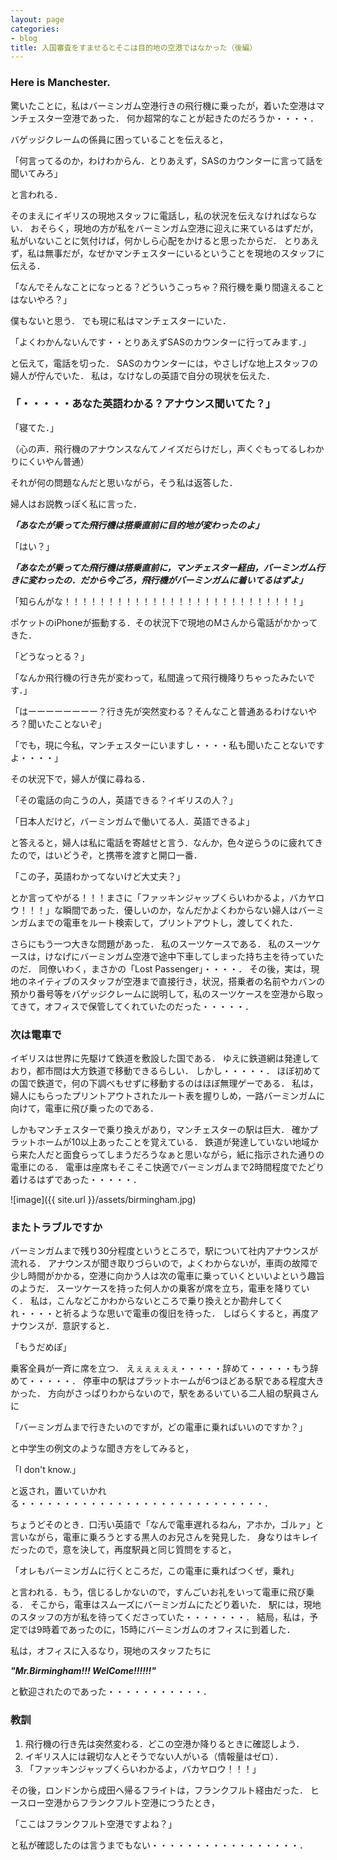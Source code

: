 ```yaml
---
layout: page
categories:
- blog
title: 入国審査をすませるとそこは目的地の空港ではなかった（後編）
---
```


### Here is Manchester.

驚いたことに，私はバーミンガム空港行きの飛行機に乗ったが，着いた空港はマンチェスター空港であった．
何か超常的なことが起きたのだろうか・・・・．

バゲッジクレームの係員に困っていることを伝えると，

「何言ってるのか，わけわからん．とりあえず，SASのカウンターに言って話を聞いてみろ」

と言われる．

そのまえにイギリスの現地スタッフに電話し，私の状況を伝えなければならない．
おそらく，現地の方が私をバーミンガム空港に迎えに来ているはずだが，私がいないことに気付けば，何かしら心配をかけると思ったからだ．
とりあえず，私は無事だが，なぜかマンチェスターにいるということを現地のスタッフに伝える．

「なんでそんなことになっとる？どういうこっちゃ？飛行機を乗り間違えることはないやろ？」

僕もないと思う．
でも現に私はマンチェスターにいた．

「よくわかんないんです・・とりあえずSASのカウンターに行ってみます．」

と伝えて，電話を切った．
SASのカウンターには，やさしげな地上スタッフの婦人が佇んでいた．
私は，なけなしの英語で自分の現状を伝えた．

### 「・・・・・あなた英語わかる？アナウンス聞いてた？」

「寝てた．」

（心の声．飛行機のアナウンスなんてノイズだらけだし，声くぐもってるしわかりにくいやん普通）

それが何の問題なんだと思いながら，そう私は返答した．


婦人はお説教っぽく私に言った．

***「あなたが乗ってた飛行機は搭乗直前に目的地が変わったのよ」***

「はい？」

***「あなたが乗ってた飛行機は搭乗直前に，マンチェスター経由，バーミンガム行きに変わったの．だから今ごろ，飛行機がバーミンガムに着いてるはずよ」***

「知らんがな！！！！！！！！！！！！！！！！！！！！！！！！！！！」

ポケットのiPhoneが振動する．その状況下で現地のMさんから電話がかかってきた．

「どうなっとる？」

「なんか飛行機の行き先が変わって，私間違って飛行機降りちゃったみたいです．」

「はーーーーーーーー？行き先が突然変わる？そんなこと普通あるわけないやろ？聞いたことないぞ」

「でも，現に今私，マンチェスターにいますし・・・・私も聞いたことないですよ・・・・」

その状況下で，婦人が僕に尋ねる．

「その電話の向こうの人，英語できる？イギリスの人？」

「日本人だけど，バーミンガムで働いてる人．英語できるよ」

と答えると，婦人は私に電話を寄越せと言う．なんか，色々逆らうのに疲れてきたので，はいどうぞ，と携帯を渡すと開口一番．

「この子，英語わかってないけど大丈夫？」

とか言ってやがる！！！まさに「ファッキンジャップくらいわかるよ，バカヤロウ！！！」な瞬間であった．優しいのか，なんだかよくわからない婦人はバーミンガムまでの電車をルート検索して，プリントアウトし，渡してくれた．

さらにもう一つ大きな問題があった．
私のスーツケースである．
私のスーツケースは，けなげにバーミンガム空港で途中下車してしまった持ち主を待っていたのだ．
同僚いわく，まさかの「Lost Passenger」・・・・．
その後，実は，現地のネイティブのスタッフが空港まで直接行き，状況，搭乗者の名前やカバンの預かり番号等をバゲッジクレームに説明して，私のスーツケースを空港から取ってきて，オフィスで保管してくれていたのだった・・・・・．

### 次は電車で

イギリスは世界に先駆けて鉄道を敷設した国である．
ゆえに鉄道網は発達しており，都市間は大方鉄道で移動できるらしい．
しかし・・・・・．
ほぼ初めての国で鉄道で，何の下調べもせずに移動するのはほぼ無理ゲーである．
私は，婦人にもらったプリントアウトされたルート表を握りしめ，一路バーミンガムに向けて，電車に飛び乗ったのである．

しかもマンチェスターで乗り換えがあり，マンチェスターの駅は巨大．
確かプラットホームが10以上あったことを覚えている．
鉄道が発達していない地域から来た人だと面食らってしまうだろうなぁと思いながら，紙に指示された通りの電車にのる．
電車は座席もそこそこ快適でバーミンガムまで2時間程度でたどり着けるはずであった・・・・・．

![image]({{ site.url }}/assets/birmingham.jpg)

### またトラブルですか

バーミンガムまで残り30分程度というところで，駅について社内アナウンスが流れる．
アナウンスが聞き取りづらいので，よくわからないが，車両の故障で少し時間がかかる，空港に向かう人は次の電車に乗っていくといいよという趣旨のようだ．
スーツケースを持った何人かの乗客が席を立ち，電車を降りていく．
私は，こんなどこかわからないところで乗り換えとか勘弁してくれ・・・・と祈るような思いで電車の復旧を待った．
しばらくすると，再度アナウンスが．意訳すると．

「もうだめぽ」

乗客全員が一斉に席を立つ．
えぇぇぇぇぇ・・・・・辞めて・・・・・もう辞めて・・・・・．
停車中の駅はプラットホームが6つほどある駅である程度大きかった．
方向がさっぱりわからないので，駅をあるいている二人組の駅員さんに

「バーミンガムまで行きたいのですが，どの電車に乗ればいいのですか？」

と中学生の例文のような聞き方をしてみると，

「I don't know.」

と返され，置いていかれる・・・・・・・・・・・・・・・・・・・・・・・・・・・・．

ちょうどそのとき．口汚い英語で「なんで電車遅れるねん，アホか，ゴルァ」と言いながら，電車に乗ろうとする黒人のお兄さんを発見した．
身なりはキレイだったので，意を決して，再度駅員と同じ質問をすると，

「オレもバーミンガムに行くところだ，この電車に乗ればつくぜ，乗れ」

と言われる．もう，信じるしかないので，すんごいお礼をいって電車に飛び乗る．
そこから，電車はスムーズにバーミンガムにたどり着いた．
駅には，現地のスタッフの方が私を待ってくださっていた・・・・・・・．
結局，私は，予定では9時着であったのに，15時にバーミンガムのオフィスに到着した．

私は，オフィスに入るなり，現地のスタッフたちに

***"Mr.Birmingham!!! WelCome!!!!!!"***

と歓迎されたのであった・・・・・・・・・・・．

### 教訓

1. 飛行機の行き先は突然変わる．どこの空港か降りるときに確認しよう．
2. イギリス人には親切な人とそうでない人がいる（情報量はゼロ）．
3. 「ファッキンジャップくらいわかるよ，バカヤロウ！！！」

その後，ロンドンから成田へ帰るフライトは，フランクフルト経由だった．
ヒースロー空港からフランクフルト空港につうたとき，

「ここはフランクフルト空港ですよね？」

と私が確認したのは言うまでもない・・・・・・・・・・・・・・・・・．
